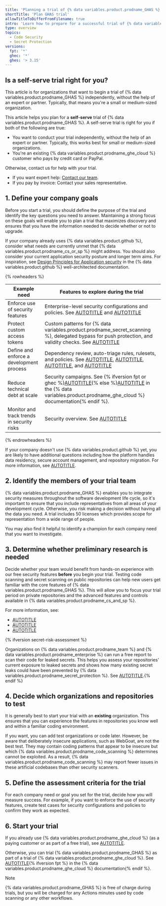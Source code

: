 ```yaml
---
title: 'Planning a trial of {% data variables.product.prodname_GHAS %}'
shortTitle: 'Plan GHAS trial'
allowTitleToDifferFromFilename: true
intro: 'Learn how to prepare for a successful trial of {% data variables.product.prodname_AS %}.'
type: overview
topics:
  - Code Security
  - Secret Protection
versions:
  fpt: '*'
  ghec: '*'
  ghes: '> 3.15'
---
```


## Is a self-serve trial right for you?

This article is for organizations that want to begin a trial of {% data variables.product.prodname_GHAS %} independently, without the help of an expert or partner. Typically, that means you're a small or medium-sized organization.

This article helps you plan for a **self-serve** trial of {% data variables.product.prodname_GHAS %}. A self-serve trial is right for you if both of the following are true:
* You want to conduct your trial independently, without the help of an expert or partner. Typically, this works best for small or medium-sized organizations.
* You're an existing {% data variables.product.prodname_ghe_cloud %} customer who pays by credit card or PayPal.

Otherwise, contact us for help with your trial.
* If you want expert help: [Contact our team](https://github.com/enterprise/contact).
* If you pay by invoice: Contact your sales representative.

## 1. Define your company goals

Before you start a trial, you should define the purpose of the trial and identify the key questions you need to answer. Maintaining a strong focus on these goals will enable you to plan a trial that maximizes discovery and ensures that you have the information needed to decide whether or not to upgrade.

If your company already uses {% data variables.product.github %}, consider what needs are currently unmet that {% data variables.product.prodname_cs_or_sp %} might address. You should also consider your current application security posture and longer term aims. For inspiration, see [Design Principles for Application security](https://wellarchitected.github.com/library/application-security/design-principles/) in the {% data variables.product.github %} well-architected documentation.

{% rowheaders %}

| Example need | Features to explore during the trial |
|--|--|
| Enforce use of security features | Enterprise-level security configurations and policies. See [AUTOTITLE](/admin/managing-code-security/securing-your-enterprise/about-security-configurations) and [AUTOTITLE](/admin/enforcing-policies/enforcing-policies-for-your-enterprise/about-enterprise-policies) |
| Protect custom access tokens | Custom patterns for {% data variables.product.prodname_secret_scanning %}, delegated bypass for push protection, and validity checks. See [AUTOTITLE](/code-security/trialing-github-advanced-security/explore-trial-secret-scanning) |
| Define and enforce a development process | Dependency review, auto-triage rules, rulesets, and policies. See [AUTOTITLE](/code-security/supply-chain-security/understanding-your-software-supply-chain/about-dependency-review), [AUTOTITLE](/code-security/dependabot/dependabot-auto-triage-rules/about-dependabot-auto-triage-rules), [AUTOTITLE](/repositories/configuring-branches-and-merges-in-your-repository/managing-rulesets/about-rulesets), and [AUTOTITLE](/admin/enforcing-policies/enforcing-policies-for-your-enterprise/about-enterprise-policies) |
| Reduce technical debt at scale | Security campaigns. See {% ifversion fpt or ghec %}[AUTOTITLE](/code-security/securing-your-organization/fixing-security-alerts-at-scale/about-security-campaigns){% else %}[AUTOTITLE](/enterprise-cloud@latest/code-security/securing-your-organization/fixing-security-alerts-at-scale/about-security-campaigns) in the {% data variables.product.prodname_ghe_cloud %} documentation{% endif %}. |
| Monitor and track trends in security risks | Security overview. See [AUTOTITLE](/code-security/security-overview/viewing-security-insights) |

{% endrowheaders %}

If your company doesn't use {% data variables.product.github %} yet, you are likely to have additional questions including how the platform handles data residency, secure account management, and repository migration. For more information, see [AUTOTITLE](/enterprise-cloud@latest/get-started/onboarding/getting-started-with-github-enterprise-cloud).

## 2. Identify the members of your trial team

{% data variables.product.prodname_GHAS %} enables you to integrate security measures throughout the software development life cycle, so it's important to ensure that you include representatives from all areas of your development cycle. Otherwise, you risk making a decision without having all the data you need. A trial includes 50 licenses which provides scope for representation from a wide range of people.

You may also find it helpful to identify a champion for each company need that you want to investigate.

## 3. Determine whether preliminary research is needed

Decide whether your team would benefit from hands-on experience with our free security features **before** you begin your trial. Testing code scanning and secret scanning on public repositories can help new users get familiar with the core features of {% data variables.product.prodname_GHAS %}. This will allow you to focus your trial period on private repositories and the advanced features and controls available in {% data variables.product.prodname_cs_and_sp %}.

For more information, see:
* [AUTOTITLE](/code-security/secret-scanning/enabling-secret-scanning-features/enabling-secret-scanning-for-your-repository)
* [AUTOTITLE](/code-security/code-scanning/enabling-code-scanning/configuring-default-setup-for-code-scanning)
* [AUTOTITLE](/code-security/supply-chain-security/understanding-your-software-supply-chain/configuring-the-dependency-graph)

{% ifversion secret-risk-assessment %}

Organizations on {% data variables.product.prodname_team %} and {% data variables.product.prodname_enterprise %} can run a free report to scan their code for leaked secrets. This helps you assess your repositories' current exposure to leaked secrets and shows how many existing secret leaks could have been prevented by {% data variables.product.prodname_secret_protection %}. See [AUTOTITLE](/code-security/securing-your-organization/understanding-your-organizations-exposure-to-leaked-secrets/about-secret-risk-assessment).{% endif %}

## 4. Decide which organizations and repositories to test

It is generally best to start your trial with an **existing** organization. This ensures that you can experience the features in repositories you know well and within a familiar coding environment.

If you want, you can add test organizations or code later. However, be aware that deliberately insecure applications, such as WebGoat, are not the best test. They may contain coding patterns that appear to be insecure but which {% data variables.product.prodname_code_scanning %} determines cannot be exploited. As a result, {% data variables.product.prodname_code_scanning %} may report fewer issues in these artificial codebases than other security scanners.

## 5. Define the assessment criteria for the trial

For each company need or goal you set for the trial, decide how you will measure success. For example, if you want to enforce the use of security features, create test cases for security configurations and policies to confirm they work as expected.

## 6. Start your trial

If you already use {% data variables.product.prodname_ghe_cloud %} (as a paying customer or as part of a free trial), see [AUTOTITLE](/code-security/trialing-github-advanced-security/trial-advanced-security).

Otherwise, you can trial {% data variables.product.prodname_GHAS %} as part of a trial of {% data variables.product.prodname_ghe_cloud %}. See [AUTOTITLE](/enterprise-cloud@latest/admin/overview/setting-up-a-trial-of-github-enterprise-cloud){% ifversion fpt %} in the {% data variables.product.prodname_ghe_cloud %} documentation{% endif %}.

> [!NOTE]
> {% data variables.product.prodname_GHAS %} is free of charge during trials, but you will be charged for any Actions minutes used by code scanning or any other workflows.
